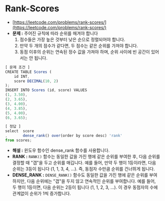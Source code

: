 # **Rank-Scores**

- [https://leetcode.com/problems/rank-scores/](https://leetcode.com/problems/rank-scores/)
- **문제 :** 주어진 규칙에 따라 순위를 매겨야 합니다
  1. 점수들은 가장 높은 것부터 낮은 순으로 정렬되어야 합니다.
  2. 만약 두 개의 점수가 같다면, 두 점수는 같은 순위를 가져야 합니다.
  3. 동점 이후의 순위는 연속된 정수 값을 가져야 하며, 순위 사이에 빈 공간이 있어서는 안 됩니다.

```jsx
[ 문제 조건 ]
CREATE TABLE Scores (
    id INT,
    score DECIMAL(10, 2)
);
INSERT INTO Scores (id, score) VALUES
(1, 3.50),
(2, 3.65),
(3, 4.00),
(4, 3.85),
(5, 4.00),
(6, 3.65);
```

```jsx
[ 정답 ]
select	score
,		dense_rank() over(order by score desc) 'rank'
from scores;
```

- **해설 :** 윈도우 함수인 dense_rank 함수를 사용합니다.
- **RANK :** `RANK()` 함수는 동일한 값을 가진 행에 같은 순위를 부여한 후, 다음 순위를 결정할 때 "갭"을 두고 순위를 매깁니다. 예를 들어, 만약 두 행이 1등이라면, 다음 순위는 3등이 됩니다 (1, 1, 3, 4, ...). 즉, 동점자 수만큼 순위를 건너뛰게 됩니다.
- **DENSE_RANK :** `DENSE_RANK()` 함수도 동일한 값을 가진 행에 같은 순위를 부여하지만, 다음 순위에는 "갭"을 두지 않고 연속적인 순위를 부여합니다. 예를 들어, 두 행이 1등이면, 다음 순위는 2등이 됩니다 (1, 1, 2, 3, ...). 이 경우 동점자의 수에 관계없이 순위가 1씩 증가합니다.
